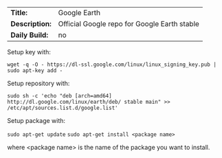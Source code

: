 |     |     |
| --- | --- |
| **Title:** | Google Earth |
| **Description:** | Official Google repo for Google Earth stable |
| **Daily Build:** | no  |

Setup key with:

`wget -q -O - https://dl-ssl.google.com/linux/linux_signing_key.pub | sudo apt-key add -`

Setup repository with:

`sudo sh -c 'echo "deb [arch=amd64] http://dl.google.com/linux/earth/deb/ stable main" >> /etc/apt/sources.list.d/google.list'`

Setup package with:

`sudo apt-get update`
`sudo apt-get install <package name>`

where &lt;package name&gt; is the name of the package you want to install.